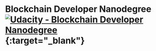 # Blockchain Developer Nanodegree [![Udacity - Blockchain Developer Nanodegree](https://bit.ly/2svzNOI)](https://www.udacity.com/blockchain){:target="_blank"}
